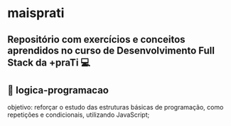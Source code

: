 # maisprati
## Repositório com exercícios e conceitos aprendidos no curso de Desenvolvimento Full Stack da +praTi 💻

## 🔵 logica-programacao 

objetivo: reforçar o estudo das estruturas básicas de programação, como repetições e condicionais, utilizando JavaScript;

